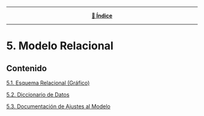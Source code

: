 <hr>
<div align="center">
 
[**📜 Índice**](../README.md)

</div>
<hr>

# 5. Modelo Relacional

## Contenido
[5.1. Esquema Relacional (Gráfico)](5.1/5.1.md)

[5.2. Diccionario de Datos](5.2/5.2.md)

[5.3. Documentación de Ajustes al Modelo](5.2/5.2.md)
